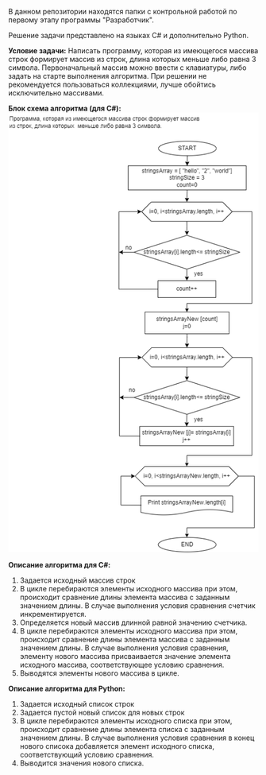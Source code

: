 В данном репозитории находятся папки с контрольной работой
по первому этапу программы "Разработчик".

Решение задачи представлено на языках C# и дополнительно Python.  

**Условие задачи:**
Написать программу, которая из имеющегося массива строк формирует массив из строк, длина которых  меньше либо равна 3 символа. Первоначальный массив можно ввести с клавиатуры, либо задать на старте выполнения алгоритма. При решении не рекомендуется пользоваться коллекциями, лучше обойтись исключительно массивами.

**Блок схема алгоритма (для C#):**  ![](Block_diagram.png) 

 

**Описание алгоритма для С#:** 
1. Задается исходный массив строк
2. В цикле перебираются элементы исходного массива при этом, происходит сравнение длины элемента массива с заданным значением длины. В случае выполнения условия сравнения счетчик инкрементируется.
4. Определяется новый массив длинной равной значению счетчика.
5. В цикле перебираются элементы исходного массива при этом, происходит сравнение длины элемента массива с заданным значением длины. В случае выполнения условия сравнения, элементу нового массива присваивается значение элемента исходного массива, соответствующее условию сравнения.
6. Выводятся элементы нового массива в цикле.

**Описание алгоритма для Python:**
1. Задается исходный список строк
2. Задается пустой новый список для новых строк
3. В цикле перебираются элементы исходного списка при этом, происходит сравнение длины элемента списка с заданным значением длины. В случае выполнения условия сравнения в  конец нового списока добавляется элемент исходного списка, соответствующий условию сравнения.
4. Выводится значения нового списка.